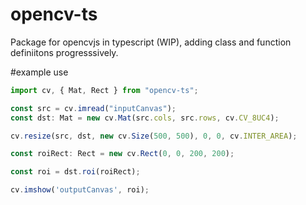 # opencv-ts
Package for opencvjs in typescript (WIP), adding class and function definiitons progresssively.


#example use

```typescript
import cv, { Mat, Rect } from "opencv-ts";

const src = cv.imread("inputCanvas");
const dst: Mat = new cv.Mat(src.cols, src.rows, cv.CV_8UC4);

cv.resize(src, dst, new cv.Size(500, 500), 0, 0, cv.INTER_AREA);

const roiRect: Rect = new cv.Rect(0, 0, 200, 200);

const roi = dst.roi(roiRect);

cv.imshow('outputCanvas', roi);

```